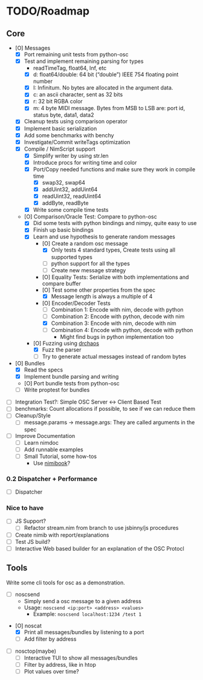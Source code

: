 # TODO/Roadmap

## Core

- [O] Messages
  - [X] Port remaining unit tests from python-osc
  - [X] Test and implement remaining parsing for types
    - readTimeTag, float64, Inf, etc
    - [X] d: float64/double: 64 bit (“double”) IEEE 754 floating point number
    - [X] I: Infinitum. No bytes are allocated in the argument data.
    - [X] c: an ascii character, sent as 32 bits
    - [X] r: 32 bit RGBA color
    - [X] m: 4 byte MIDI message. Bytes from MSB to LSB are: port id, status byte, data1, data2
  - [X] Cleanup tests using comparison operator
  - [X] Implement basic serialization
  - [X] Add some benchmarks with benchy
  - [X] Investigate/Commit writeTags optimization
  - [X] Compile / NimScript support
    - [X] Simplify writer by using str.len
    - [X] Introduce procs for writing time and color
    - [X] Port/Copy needed functions and make sure they work in compile time
      - [X] swap32, swap64
      - [X] addUint32, addUint64
      - [X] readUint32, readUint64
      - [X] addByte, readByte
    - [X] Write some compile time tests

  - [O] Comparison/Oracle Test: Compare to python-osc
    - [X] Did some tests with python bindings and nimpy, quite easy to use
    - [X] Finish up basic bindings
    - [X] Learn and use hypothesis to generate random messages
      - [O] Create a random osc message
        - [X] Only tests 4 standard types, Create tests using all supported types
        - [ ] python support for all the types
        - [ ] Create new message strategy
      - [O] Equality Tests: Serialize with both implementations and compare buffer
      - [O] Test some other properties from the spec
        - [X] Message length is always a multiple of 4
      - [O] Encoder/Decoder Tests
        - [ ] Combination 1: Encode with nim, decode with python
        - [ ] Combination 2: Encode with python, decode with nim
        - [X] Combination 3: Encode with nim, decode with nim
        - [ ] Combination 4: Encode with python, decode with python
          - Might find bugs in python implementation too
    - [O] Fuzzing using [drchaos](https://github.com/status-im/nim-drchaos)
      - [X] Fuzz the parser
      - [ ] Try to generate actual messages instead of random bytes

- [O] Bundles
  - [X] Read the specs
  - [X] Implement bundle parsing and writing
  - [O] Port bundle tests from python-osc
  - [ ] Write proptest for bundles

- [ ] Integration Test?: Simple OSC Server <-> Client Based Test
- [ ] benchmarks: Count allocations if possible, to see if we can reduce them
- [ ] Cleanup/Style
  - [ ] message.params -> message.args: They are called arguments in the spec

- [ ] Improve Documentation
  - [ ] Learn nimdoc
  - [ ] Add runnable examples
  - [ ] Small Tutorial, some how-tos
    - Use [nimibook](https://github.com/pietroppeter/nimibook)?

### 0.2 Dispatcher + Performance

- [ ] Dispatcher

### Nice to have

- [ ] JS Support?
  - [ ] Refactor stream.nim from branch to use jsbinny/js procedures
- [ ] Create nimib with report/explanations
- [ ] Test JS build?
- [ ] Interactive Web based builder for an explanation of the OSC Protocl

## Tools

Write some cli tools for osc as a demonstration.

- [ ] noscsend
  - Simply send a osc message to a given address
  - Usage: `noscsend <ip:port> <address> <values>`
    - Example: `noscsend localhost:1234 /test 1`
- [O] noscat
  - [X] Print all messages/bundles by listening to a port
  - [ ] Add filter by address
- [ ] nosctop(maybe)
  - [ ] Interactive TUI to show all messages/bundles
  - [ ] Filter by address, like in htop
  - [ ] Plot values over time?
